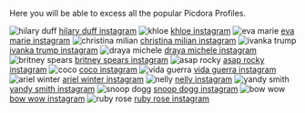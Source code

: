 Here you will be able to excess all the popular Picdora Profiles.

<img src="https://scontent.cdninstagram.com/t51.2885-19/11351784_1652036165073397_1921111741_a.jpg" alt="hilary duff">
<a href="https://www.picdora.com/instagram/hilaryduff">hilary duff instagram</a>

<img src="https://scontent.cdninstagram.com/t51.2885-19/s320x320/13768158_1074503015930876_981800625_a.jpg" alt="khloe">
<a href="https://www.picdora.com/instagram/khloe">khloe instagram</a>

<img src="https://scontent.cdninstagram.com/t51.2885-15/s640x640/sh0.08/e35/14373972_303786989994849_7865831856405479424_n.jpg?ig_cache_key=MTM0NjcyODQ4MDEwNDQ5NTU1OA%3D%3D.2" alt="eva marie">
<a href="https://www.picdora.com/instagram/natalieevamarie">eva marie instagram</a>

<img src="https://scontent.cdninstagram.com/t51.2885-19/s320x320/14474117_299421190440951_6782146895352430592_a.jpg" alt="christina milian">
<a href="https://www.picdora.com/instagram/christinamilian">christina milian instagram</a>

<img src="https://scontent.cdninstagram.com/t51.2885-19/s320x320/14309787_1796826770587389_1382349818516471808_a.jpg" alt="ivanka trump">
<a href="https://www.picdora.com/instagram/ivankatrump">ivanka trump instagram</a>

<img src="https://scontent.cdninstagram.com/t51.2885-19/11881590_906612706076242_311900661_a.jpg" alt="draya michele">
<a href="https://www.picdora.com/instagram/drayamichele">draya michele instagram</a>

<img src="https://scontent.cdninstagram.com/t51.2885-19/s320x320/13712201_544870535696240_2114423213_a.jpg" alt="britney spears">
<a href="https://www.picdora.com/instagram/britneyspears">britney spears instagram</a>

<img src="https://scontent.cdninstagram.com/t51.2885-19/11850096_1692670827629951_854172958_a.jpg" alt="asap rocky">
<a href="https://www.picdora.com/instagram/asaprocky">asap rocky instagram</a>

<img src="https://scontent.cdninstagram.com/t51.2885-15/s640x640/sh0.08/e35/14488213_1082755575142178_8419526138124042240_n.jpg?ig_cache_key=MTM0NzMwODM3MDg2MDA5Nzc2NQ%3D%3D.2" alt="coco">
<a href="https://www.picdora.com/instagram/coco">coco instagram</a>

<img src="https://scontent.cdninstagram.com/t51.2885-15/s640x640/sh0.08/e35/13392764_147194092357807_251098406_n.jpg?ig_cache_key=MTI3NDk1NzYyMjQ0ODMxNzg2NA%3D%3D.2.l" alt="vida guerra">
<a href="https://www.picdora.com/instagram/vidaguerra">vida guerra instagram</a>

<img src="https://scontent.cdninstagram.com/t51.2885-19/s320x320/13721135_1770248529865223_1330037276_a.jpg" alt="ariel winter">
<a href="https://www.picdora.com/instagram/arielwinter">ariel winter instagram</a>

<img src="https://scontent.cdninstagram.com/t51.2885-19/s320x320/12501763_1565491073762578_1218539917_a.jpg" alt="nelly">
<a href="https://www.picdora.com/instagram/derrtymo">nelly instagram</a>

<img src="https://scontent.cdninstagram.com/t51.2885-19/s320x320/13739494_1058748817496341_356959823_a.jpg" alt="yandy smith">
<a href="https://www.picdora.com/instagram/yandysmith">yandy smith instagram</a>

<img src="https://scontent.cdninstagram.com/t51.2885-15/s640x640/sh0.08/e35/14350640_525943197606120_8197448720871063552_n.jpg?ig_cache_key=MTM0OTAxNjY2MTc4OTc0NzgzNw%3D%3D.2" alt="snoop dogg">
<a href="https://www.picdora.com/instagram/snoopdogg">snoop dogg instagram</a>

<img src="https://scontent.cdninstagram.com/t51.2885-19/s150x150/13737090_1777548222484747_1945409356_a.jpg" alt="bow wow">
<a href="https://www.picdora.com/instagram/shadmoss">bow wow instagram</a>

<img src="https://scontent.cdninstagram.com/t51.2885-19/s320x320/12959910_976062225841865_1747325916_a.jpg" alt="ruby rose">
<a href="https://www.picdora.com/instagram/rubyrose">ruby rose instagram</a>
